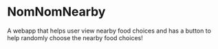 # NomNomNearby
A webapp that helps user view nearby food choices and has a button to help randomly choose the nearby food choices!
